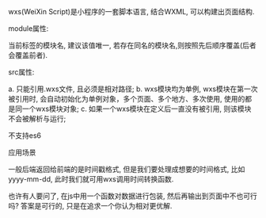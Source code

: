 wxs(WeiXin Script)是小程序的一套脚本语言, 结合WXML, 可以构建出页面结构.

module属性:

当前标签的模块名, 建议该值唯一, 若存在同名的模块名,则按照先后顺序覆盖(后者会覆盖前者).

src属性:

a. 只能引用.wxs文件, 且必须是相对路径;
b. wxs模块均为单例, wxs模块在第一次被引用时, 会自动初始化为单例对象，多个页面、多个地方、多次使用, 使用的都是同一个wxs模块对象;
c. 如果一个wxs模块在定义后一直没有被引用, 则该模块不会被解析与运行;

不支持es6

应用场景

一般后端返回给前端的是时间戳格式, 但是我们要处理成想要的时间格式, 比如yyyy-mm-dd, 此时我们就可用wxs调用时间转换函数.

也许有人要问了, 在js中用一个函数对数据进行包装, 然后再输出到页面中不也可行吗? 答案是可行的, 只是在追求一个你认为相对更优解.

